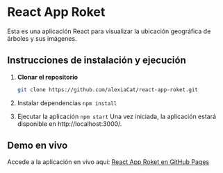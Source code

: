 # React App Roket

Esta es una aplicación React para visualizar la ubicación geográfica de árboles y sus imágenes.

## Instrucciones de instalación y ejecución

1. **Clonar el repositorio**
   ```bash
   git clone https://github.com/alexiaCat/react-app-roket.git

2. Instalar dependencias `npm install`

3. Ejecutar la aplicación `npm start`
Una vez iniciada, la aplicación estará disponible en http://localhost:3000/.

## Demo en vivo

Accede a la aplicación en vivo aquí: [React App Roket en GitHub Pages](https://alexiacat.github.io/react-app-roket)

